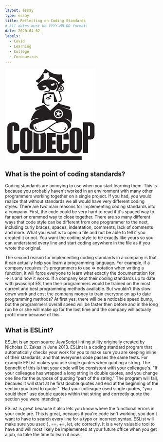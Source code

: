 ```yaml
---
layout: essay
type: essay
title: Reflecting on Coding Standards
# All dates must be YYYY-MM-DD format!
date: 2020-04-02
labels:
  - Covid
  - Learning
  - College
  - Coronavirus
---
```


<img class="ui tiny left circular floated image" src="../images/codeCop.jpg">

## What is the point of coding standards?
  Coding standards are annoying to use when you start learning them.  This is because you probably haven't worked in an environment with many other programmers working together on a single project.  If you had, you would realize that without standards we all would have very different coding styles.  There are two main reasons for implementing coding standards into a company.  First, the code could be very hard to read if it's spaced way to far apart or crammed way to close together.  There are so many different ways that code style can be different from one programmer to the next, including curly braces, spaces, indentation, comments, lack of comments and more.  What you want is to open a file and not be able to tell if you created it or not.  You want the coding style to be exactly like yours so you can understand every line and start coding anywhere in the file as if you wrote the original.
  
  The second reason for implementing coding standards in a company is that it can actually help you learn a programming language.  For example, if a company requires it's programmers to use => notation when writing a function, it will force everyone to learn what exactly the documentation for => is and how it works.  If a company kept their coding standards up to date with javascript ES, then their programmers would be trained on the most current and best programming methods available.  But wouldn't this slow down work and cost the company money to train everyone on up to date programming methods? At first yes, there will be a noticable speed bump, but the programmers overall speed will be faster then before and in the long run he or she will make up for the lost time and the company will actually profit more because of this.
  
 ## What is ESLint?
  ESLint is an open source JavaScript linting utility originally created by Nicholas C. Zakas in June 2013.  ESLint is a coding standard program that automatically checks your work for you to make sure you are keeping inline of their standards, and that everyones code passes the same tests.  For example ESList makes you use single quotes when quoting a string.  The bennefit of this is that your code will be consistent with your colleague's.  "If your colleague has wrapped a long string in double quotes, and you change one line for the purpose of quoting "part of the string." The program will fail, becaues it will start at he first double quotes and end at the beginning of the section you tried to quote."  'Had your colleague used single quotes, "you could then" use double quotes within that string and correctly quote the section you were intending.'
  
  ESList is great because it also lets you know where the functional errors in your code are.  This is great, becaues if you're code isn't working, you don't want to have to search every line for a typo or incorrect syntax.  ESList will make sure you used }, ==, +=, let, etc correctly.  It is a very valuable tool to have and will most likely be implemented at your future office when you get a job, so take the time to learn it now.
